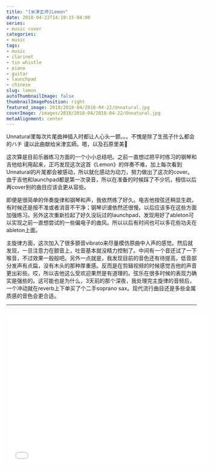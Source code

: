 ```yaml
---
title: "[米津玄师]Lemon"
date: 2018-04-22T14:10:15-04:00
series:
- music cover
categories:
- music
tags:
- music
- clarinet
- tin whistle
- piano
- guitar
- launchpad
- chinese
slug: lemon
autoThumbnailImage: false
thumbnailImagePosition: right
featured_image: 2018/2018-04/2018-04-22/Unnatural.jpg
coverImage: /images/2018/2018-04/2018-04-22/Unnatural.jpg
metaAlignment: center
---
```


Unnatural里每次片尾曲神插入时都让人心头一颤。。。不愧是除了生孩子什么都会的ハチ
谨以此曲献给米津玄師。嗯，以及石原里美🙂
<!--more-->

这次算是目前乐器练习方面的一个小小总结吧。之前一直想过把平时练习的钢琴和吉他给利用起来，正巧发现这次这首《Lemon》的伴奏不难，加上每次看到Unnatural的片尾都会被感动，所以就化感动为动力，努力做出了这次的cover。由于吉他和launchpad都是第一次录音，所以在准备的时候踩了不少坑，相信以后再cover别的曲目应该会更从容些。

即便是很简单的伴奏旋律和钢琴和声，我依然练了好久。电吉他按弦还稍显生疏，有时候还是按不准或者消音不干净；钢琴识谱依然还很慢。以后应该多在这些方面加强练习。另外这次重新捡起了好久没玩过的launchpad，发现用好了ableton可以实现之前一直想尝试的一些偏电子的曲风。所以以后有时间也可以多花些功夫在ableton上面。

主旋律方面，这次加入了很多颤音vibrato来尽量模仿原曲中人声的感觉。然后就发现，一旦注意力在颤音上，吐音基本就没精力控制了。中间有一个音还试了一下喉音，不过效果一般般吧。另外一点就是，我发现目前的音色还有待提高，低音部分发声有点扁，没有木头的那种厚重感。反而是在剪辑视频的时候感觉吉他的声音更出彩些。哎，所以吉他这么受欢迎果然是有道理的。弦乐在很多时候的表现力确实是强些的。这可能也是为什么，3天前的那个深夜，我处理完主旋律的音频后，一个冲动就在reverb上下单买了个二手soprano sax。现代流行曲目还是多些金属质感的音色会更合适。

---

<iframe src="//player.bilibili.com/player.html?aid=22439655&cid=37181204&page=1" scrolling="no" height="415" width="544" border="0" frameborder="no" framespacing="0" allowfullscreen="true"> </iframe>
